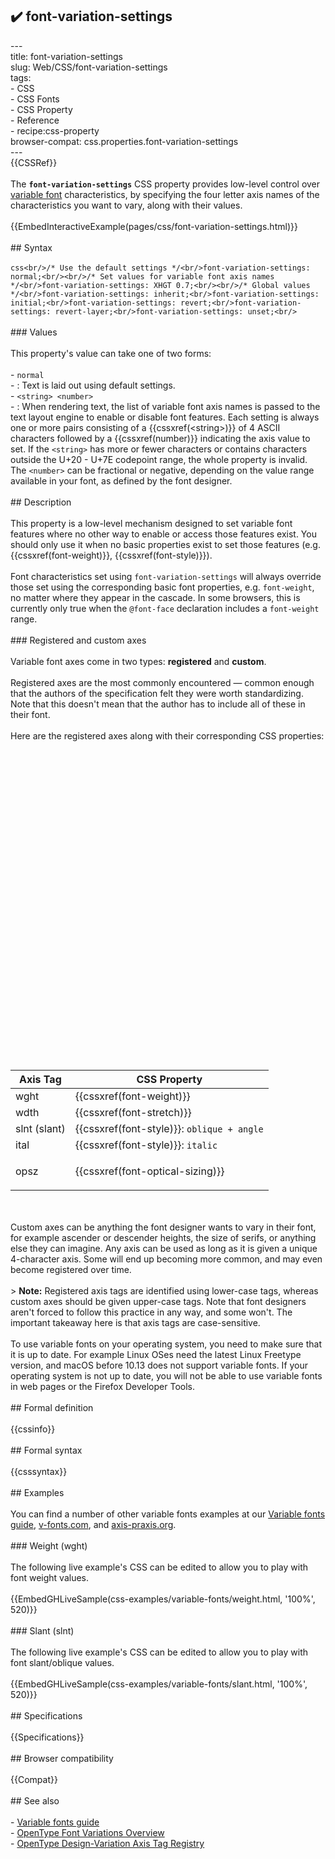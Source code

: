 ## ✔️ font-variation-settings 
 ---<br/>title: font-variation-settings<br/>slug: Web/CSS/font-variation-settings<br/>tags:<br/>  - CSS<br/>  - CSS Fonts<br/>  - CSS Property<br/>  - Reference<br/>  - recipe:css-property<br/>browser-compat: css.properties.font-variation-settings<br/>---<br/>{{CSSRef}}<br/><br/>The **`font-variation-settings`** CSS property provides low-level control over [variable font](/en-US/docs/Web/CSS/CSS_Fonts/Variable_Fonts_Guide) characteristics, by specifying the four letter axis names of the characteristics you want to vary, along with their values.<br/><br/>{{EmbedInteractiveExample(pages/css/font-variation-settings.html)}}<br/><br/>## Syntax<br/><br/>```css<br/>/* Use the default settings */<br/>font-variation-settings: normal;<br/><br/>/* Set values for variable font axis names */<br/>font-variation-settings: XHGT 0.7;<br/><br/>/* Global values */<br/>font-variation-settings: inherit;<br/>font-variation-settings: initial;<br/>font-variation-settings: revert;<br/>font-variation-settings: revert-layer;<br/>font-variation-settings: unset;<br/>```<br/><br/>### Values<br/><br/>This property's value can take one of two forms:<br/><br/>- `normal`<br/>  - : Text is laid out using default settings.<br/>- `<string> <number>`<br/>  - : When rendering text, the list of variable font axis names is passed to the text layout engine to enable or disable font features. Each setting is always one or more pairs consisting of a {{cssxref(&lt;string&gt;)}} of 4 ASCII characters followed by a {{cssxref(number)}} indicating the axis value to set. If the `<string>` has more or fewer characters or contains characters outside the U+20 - U+7E codepoint range, the whole property is invalid. The `<number>` can be fractional or negative, depending on the value range available in your font, as defined by the font designer.<br/><br/>## Description<br/><br/>This property is a low-level mechanism designed to set variable font features where no other way to enable or access those features exist. You should only use it when no basic properties exist to set those features (e.g. {{cssxref(font-weight)}}, {{cssxref(font-style)}}).<br/><br/>Font characteristics set using `font-variation-settings` will always override those set using the corresponding basic font properties, e.g. `font-weight`, no matter where they appear in the cascade. In some browsers, this is currently only true when the `@font-face` declaration includes a `font-weight` range.<br/><br/>### Registered and custom axes<br/><br/>Variable font axes come in two types: **registered** and **custom**.<br/><br/>Registered axes are the most commonly encountered — common enough that the authors of the specification felt they were worth standardizing. Note that this doesn't mean that the author has to include all of these in their font.<br/><br/>Here are the registered axes along with their corresponding CSS properties:<br/><br/><table class=standard-table><br/>  <thead><br/>    <tr><br/>      <th scope=col>Axis Tag</th><br/>      <th scope=col>CSS Property</th><br/>    </tr><br/>  </thead><br/>  <tbody><br/>    <tr><br/>      <td>wght</td><br/>      <td>{{cssxref(font-weight)}}</td><br/>    </tr><br/>    <tr><br/>      <td>wdth</td><br/>      <td>{{cssxref(font-stretch)}}</td><br/>    </tr><br/>    <tr><br/>      <td>slnt (slant)</td><br/>      <td>{{cssxref(font-style)}}: <code>oblique + angle</code></td><br/>    </tr><br/>    <tr><br/>      <td>ital</td><br/>      <td>{{cssxref(font-style)}}: <code>italic</code></td><br/>    </tr><br/>    <tr><br/>      <td>opsz</td><br/>      <td><p>{{cssxref(font-optical-sizing)}}</p></td><br/>    </tr><br/>  </tbody><br/></table><br/><br/>Custom axes can be anything the font designer wants to vary in their font, for example ascender or descender heights, the size of serifs, or anything else they can imagine. Any axis can be used as long as it is given a unique 4-character axis. Some will end up becoming more common, and may even become registered over time.<br/><br/>> **Note:** Registered axis tags are identified using lower-case tags, whereas custom axes should be given upper-case tags. Note that font designers aren't forced to follow this practice in any way, and some won't. The important takeaway here is that axis tags are case-sensitive.<br/><br/>To use variable fonts on your operating system, you need to make sure that it is up to date. For example Linux OSes need the latest Linux Freetype version, and macOS before 10.13 does not support variable fonts. If your operating system is not up to date, you will not be able to use variable fonts in web pages or the Firefox Developer Tools.<br/><br/>## Formal definition<br/><br/>{{cssinfo}}<br/><br/>## Formal syntax<br/><br/>{{csssyntax}}<br/><br/>## Examples<br/><br/>You can find a number of other variable fonts examples at our [Variable fonts guide](/en-US/docs/Web/CSS/CSS_Fonts/Variable_Fonts_Guide), [v-fonts.com](https://v-fonts.com/), and [axis-praxis.org](https://www.axis-praxis.org/).<br/><br/>### Weight (wght)<br/><br/>The following live example's CSS can be edited to allow you to play with font weight values.<br/><br/>{{EmbedGHLiveSample(css-examples/variable-fonts/weight.html, '100%', 520)}}<br/><br/>### Slant (slnt)<br/><br/>The following live example's CSS can be edited to allow you to play with font slant/oblique values.<br/><br/>{{EmbedGHLiveSample(css-examples/variable-fonts/slant.html, '100%', 520)}}<br/><br/>## Specifications<br/><br/>{{Specifications}}<br/><br/>## Browser compatibility<br/><br/>{{Compat}}<br/><br/>## See also<br/><br/>- [Variable fonts guide](/en-US/docs/Web/CSS/CSS_Fonts/Variable_Fonts_Guide)<br/>- [OpenType Font Variations Overview](https://docs.microsoft.com/typography/opentype/spec/otvaroverview)<br/>- [OpenType Design-Variation Axis Tag Registry](https://docs.microsoft.com/typography/opentype/spec/dvaraxisreg)<br/>